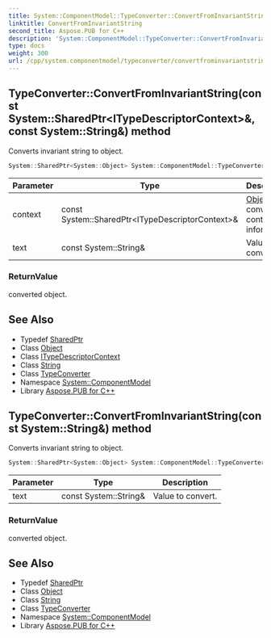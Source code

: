 ```yaml
---
title: System::ComponentModel::TypeConverter::ConvertFromInvariantString method
linktitle: ConvertFromInvariantString
second_title: Aspose.PUB for C++
description: 'System::ComponentModel::TypeConverter::ConvertFromInvariantString method. Converts invariant string to object in C++.'
type: docs
weight: 300
url: /cpp/system.componentmodel/typeconverter/convertfrominvariantstring/
---
```

## TypeConverter::ConvertFromInvariantString(const System::SharedPtr\<ITypeDescriptorContext\>\&, const System::String\&) method


Converts invariant string to object.

```cpp
System::SharedPtr<System::Object> System::ComponentModel::TypeConverter::ConvertFromInvariantString(const System::SharedPtr<ITypeDescriptorContext> &context, const System::String &text)
```


| Parameter | Type | Description |
| --- | --- | --- |
| context | const System::SharedPtr\<ITypeDescriptorContext\>\& | [Object](../../../system/object/) conversion context information. |
| text | const System::String\& | Value to convert. |

### ReturnValue

converted object.

## See Also

* Typedef [SharedPtr](../../../system/sharedptr/)
* Class [Object](../../../system/object/)
* Class [ITypeDescriptorContext](../../itypedescriptorcontext/)
* Class [String](../../../system/string/)
* Class [TypeConverter](../)
* Namespace [System::ComponentModel](../../)
* Library [Aspose.PUB for C++](../../../)
## TypeConverter::ConvertFromInvariantString(const System::String\&) method


Converts invariant string to object.

```cpp
System::SharedPtr<System::Object> System::ComponentModel::TypeConverter::ConvertFromInvariantString(const System::String &text)
```


| Parameter | Type | Description |
| --- | --- | --- |
| text | const System::String\& | Value to convert. |

### ReturnValue

converted object.

## See Also

* Typedef [SharedPtr](../../../system/sharedptr/)
* Class [Object](../../../system/object/)
* Class [String](../../../system/string/)
* Class [TypeConverter](../)
* Namespace [System::ComponentModel](../../)
* Library [Aspose.PUB for C++](../../../)
